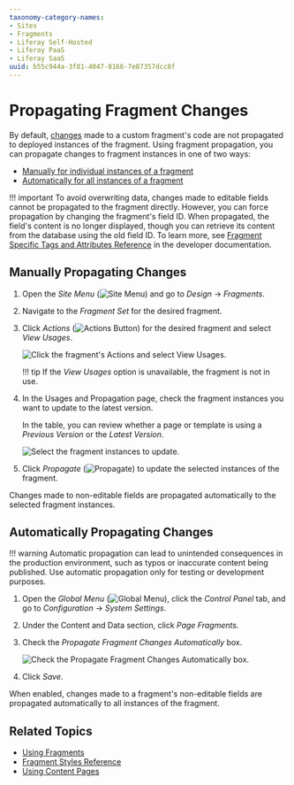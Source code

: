 ```yaml
---
taxonomy-category-names:
- Sites
- Fragments
- Liferay Self-Hosted
- Liferay PaaS
- Liferay SaaS
uuid: b55c944a-3f81-4047-8166-7e87357dcc8f
---
```


# Propagating Fragment Changes

By default, [changes](../../../developer-guide/developing-page-fragments/using-the-fragments-editor.md) made to a custom fragment's code are not propagated to deployed instances of the fragment. Using fragment propagation, you can propagate changes to fragment instances in one of two ways:

- [Manually for individual instances of a fragment](#manually-propagating-changes)
- [Automatically for all instances of a fragment](#automatically-propagating-changes)

!!! important
    To avoid overwriting data, changes made to editable fields cannot be propagated to the fragment directly. However, you can force propagation by changing the fragment's field ID. When propagated, the field's content is no longer displayed, though you can retrieve its content from the database using the old field ID. To learn more, see [Fragment Specific Tags and Attributes Reference](../../../developer-guide/developing-page-fragments-reference/fragment-specific-tags-and-attributes-reference.md) in the developer documentation.

## Manually Propagating Changes

1. Open the *Site Menu* (![Site Menu](../../../../images/icon-product-menu.png)) and go to *Design* &rarr; *Fragments*.

1. Navigate to the *Fragment Set* for the desired fragment.

1. Click *Actions* (![Actions Button](../../../../images/icon-actions.png)) for the desired fragment and select *View Usages*.

   ![Click the fragment's Actions and select View Usages.](./propagating-fragment-changes/images/01.png)

   !!! tip
       If the *View Usages* option is unavailable, the fragment is not in use.

1. In the Usages and Propagation page, check the fragment instances you want to update to the latest version.

   In the table, you can review whether a page or template is using a *Previous Version* or the *Latest Version*.

   ![Select the fragment instances to update.](./propagating-fragment-changes/images/02.png)

1. Click *Propagate* (![Propagate](../../../../images/icon-propagate.png)) to update the selected instances of the fragment.

Changes made to non-editable fields are propagated automatically to the selected fragment instances.

## Automatically Propagating Changes

!!! warning
    Automatic propagation can lead to unintended consequences in the production environment, such as typos or inaccurate content being published. Use automatic propagation only for testing or development purposes.

1. Open the *Global Menu* (![Global Menu](../../../../images/icon-applications-menu.png)), click the *Control Panel* tab, and go to *Configuration* &rarr; *System Settings*.

1. Under the Content and Data section, click *Page Fragments*.

1. Check the *Propagate Fragment Changes Automatically* box.

   ![Check the Propagate Fragment Changes Automatically box.](./propagating-fragment-changes/images/03.png)

1. Click *Save*.

When enabled, changes made to a fragment's non-editable fields are propagated automatically to all instances of the fragment.

## Related Topics

- [Using Fragments](../using-fragments.md)
- [Fragment Styles Reference](./configuring-fragments/styles-reference.md)
- [Using Content Pages](../../using-content-pages.md)

